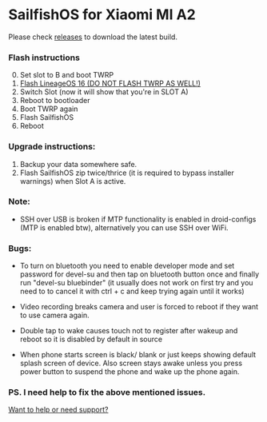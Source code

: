 # SailfishOS for Xiaomi MI A2

Please check [releases](https://github.com/SailfishOS-MI-A2/Releases/releases) to download the latest build.

### Flash instructions

0. Set slot to B and boot TWRP
1. [Flash LineageOS 16 (DO NOT FLASH TWRP AS WELL!)](https://github.com/SailfishOS-MI-A2/Releases/releases/download/20200713/lineage-16.0-20200322-UNOFFICIAL-jasmine_sprout.zip)
2. Switch Slot (now it will show that you're in SLOT A)
3. Reboot to bootloader
4. Boot TWRP again
5. Flash SailfishOS
6. Reboot

### Upgrade instructions:

1. Backup your data somewhere safe.
2. Flash SailfishOS zip twice/thrice (it is required to bypass installer warnings) when Slot A is active.

### Note:

- SSH over USB is broken if MTP functionality is enabled in droid-configs (MTP is enabled btw), alternatively you can use SSH over WiFi.

### Bugs:

- To turn on bluetooth you need to enable developer mode and set password for devel-su and then tap on bluetooth button once and finally run "devel-su bluebinder" (it usually does not work on first try and you need to to cancel it with ctrl + c and keep trying again until it works)

- Video recording breaks camera and user is forced to reboot if they want to use camera again.

- Double tap to wake causes touch not to register after wakeup and reboot so it is disabled by default in source

- When phone starts screen is black/ blank or just keeps showing default splash screen of device. Also screen stays awake unless you press power button to suspend the phone and wake up the phone again.

### PS. I need help to fix the above mentioned issues.

[Want to help or need support?](https://t.me/shoukolab)
